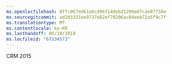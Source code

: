 ```yaml
---
ms.openlocfilehash: 0ffc067dd61e8c496f14deb21290e87cae07730e
ms.sourcegitcommit: ad203331ee9737e82ef70206ac04eeb72a5f9c7f
ms.translationtype: MT
ms.contentlocale: ko-KR
ms.lasthandoff: 06/18/2019
ms.locfileid: "67234573"
---
```

CRM 2015